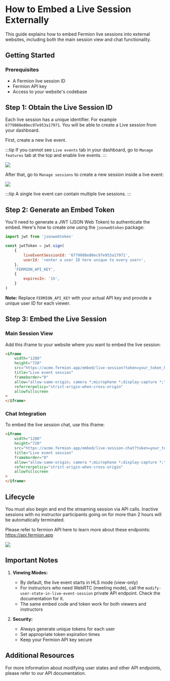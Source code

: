 # How to Embed a Live Session Externally

This guide explains how to embed Fermion live sessions into external websites, including both the main session view and chat functionality.

## Getting Started

### Prerequisites

-   A Fermion live session ID
-   Fermion API key
-   Access to your website's codebase

## Step 1: Obtain the Live Session ID

Each live session has a unique identifier. For example `6779080e80ec97e953a17971`. You will be able to create a Live session from your dashboard.

First, create a new live event.

:::tip
If you cannot see `Live events` tab in your dashboard, go to `Manage features` tab at the top and enable live events.
:::

![](https://codedamn-website-assets.s3.us-east-1.amazonaws.com/uploads/04-01-2025/screenshot-000662%402x.bbidar.png)

After that, go to `Manage sessions` to create a new session inside a live event:

![](https://codedamn-website-assets.s3.us-east-1.amazonaws.com/uploads/04-01-2025/screenshot-000663%402x.yakscf.png)

:::tip
A single live event can contain multiple live sessions.
:::

## Step 2: Generate an Embed Token

You'll need to generate a JWT (JSON Web Token) to authenticate the embed. Here's how to create one using the `jsonwebtoken` package:

```javascript
import jwt from 'jsonwebtoken'

const jwtToken = jwt.sign(
	{
		liveEventSessionId: '6779080e80ec97e953a17971',
		userId: '<enter a user ID here unique to every user>',
	},
	'FERMION_API_KEY',
	{
		expiresIn: '1h',
	}
)
```

**Note:** Replace `FERMION_API_KEY` with your actual API key and provide a unique user ID for each viewer.

## Step 3: Embed the Live Session

### Main Session View

Add this iframe to your website where you want to embed the live session:

```html
<iframe
	width="1280"
	height="720"
	src="https://acme.fermion.app/embed/live-session?token=your_token_here"
	title="Live event session"
	frameborder="0"
	allow="allow-same-origin; camera *;microphone *;display-capture *;"
	referrerpolicy="strict-origin-when-cross-origin"
	allowfullscreen
>
</iframe>
```

### Chat Integration

To embed the live session chat, use this iframe:

```html
<iframe
	width="1280"
	height="720"
	src="https://acme.fermion.app/embed/live-session-chat?token=your_token_here"
	title="Live event session"
	frameborder="0"
	allow="allow-same-origin; camera *;microphone *;display-capture *;"
	referrerpolicy="strict-origin-when-cross-origin"
	allowfullscreen
>
</iframe>
```

## Lifecycle

You must also begin and end the streaming session via API calls. Inactive sessions with no instructor participants going on for more than 2 hours will be automatically terminated.

Please refer to fermion API here to learn more about these endpoints: https://api.fermion.app

![](https://codedamn-website-assets.s3.us-east-1.amazonaws.com/uploads/07-01-2025/screenshot-000686%402x.dvsmpq.png)

## Important Notes

1. **Viewing Modes:**

    - By default, the live event starts in HLS mode (view-only)
    - For instructors who need WebRTC (meeting mode), call the `modify-user-state-in-live-event-session` private API endpoint. Check the documentation for it.
    - The same embed code and token work for both viewers and instructors

2. **Security:**
    - Always generate unique tokens for each user
    - Set appropriate token expiration times
    - Keep your Fermion API key secure

## Additional Resources

For more information about modifying user states and other API endpoints, please refer to our API documentation.
